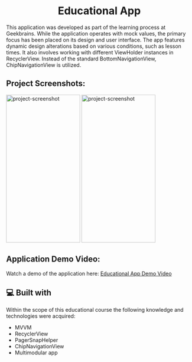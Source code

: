 <h1 align="center" id="title">Educational App</h1>

<p id="description">
   This application was developed as part of the learning process at Geekbrains. While the application operates with mock values, the primary focus has been placed on its design and user interface. The app features dynamic design alterations based on various conditions, such as lesson times. It also involves working with different ViewHolder instances in RecyclerView. Instead of the standard BottomNavigationView, ChipNavigationView is utilized.
</p>

<h2>Project Screenshots:</h2>

<img src="https://gdurl.com/1IQt" alt="project-screenshot" width="200" height="400/"> <img src="https://gdurl.com/JoDkS" alt="project-screenshot" width="200" height="400/"> 

<h2>Application Demo Video:</h2>

<p>Watch a demo of the application here: <a href="https://gdurl.com/coSP" target="_blank">Educational App Demo Video</a></p>
  
<h2>💻 Built with</h2>

Within the scope of this educational course the following knowledge and technologies were acquired:

*   MVVM
*   RecyclerView
*   PagerSnapHelper
*   ChipNavigationView
*   Multimodular app
